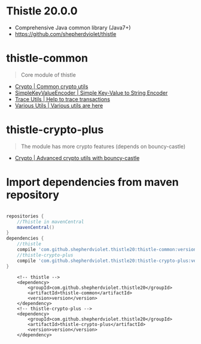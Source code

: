 # Thistle 20.0.0

* Comprehensive Java common library (Java7+)
* https://github.com/shepherdviolet/thistle

# thistle-common

> Core module of thistle

* [Crypto | Common crypto utils](https://github.com/shepherdviolet/thistle/blob/master/docs/crypto/guide.md)
* [SimpleKeyValueEncoder | Simple Key-Value to String Encoder](https://github.com/shepherdviolet/thistle/blob/master/docs/kvencoder/guide.md)
* [Trace Utils | Help to trace transactions](https://github.com/shepherdviolet/thistle/blob/master/docs/trace/guide.md)
* [Various Utils | Various utils are here](https://github.com/shepherdviolet/thistle/tree/master/src/main/java/sviolet/thistle/util)

# thistle-crypto-plus

> The module has more crypto features (depends on bouncy-castle)

* [Crypto | Advanced crypto utils with bouncy-castle](https://github.com/shepherdviolet/thistle/blob/master/docs/crypto/guide.md)

# Import dependencies from maven repository

```gradle

repositories {
    //Thistle in mavenCentral
    mavenCentral()
}
dependencies {
    //thistle
    compile 'com.github.shepherdviolet.thistle20:thistle-common:version'
    //thistle-crypto-plus
    compile 'com.github.shepherdviolet.thistle20:thistle-crypto-plus:version'
}

```

```maven
    <!-- thistle -->
    <dependency>    
        <groupId>com.github.shepherdviolet.thistle20</groupId>
        <artifactId>thistle-common</artifactId>
        <version>version</version> 
    </dependency>
    <!-- thistle-crypto-plus -->
    <dependency>    
        <groupId>com.github.shepherdviolet.thistle20</groupId>
        <artifactId>thistle-crypto-plus</artifactId>
        <version>version</version> 
    </dependency>
```
